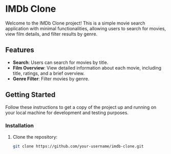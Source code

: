 # IMDb Clone

Welcome to the IMDb Clone project! This is a simple movie search application with minimal functionalities, allowing users to search for movies, view film details, and filter results by genre.

## Features

- **Search**: Users can search for movies by title.
- **Film Overview**: View detailed information about each movie, including title, ratings, and a brief overview.
- **Genre Filter**: Filter movies by genre.

## Getting Started

Follow these instructions to get a copy of the project up and running on your local machine for development and testing purposes.


### Installation

1. Clone the repository:

   ```bash
   git clone https://github.com/your-username/imdb-clone.git
